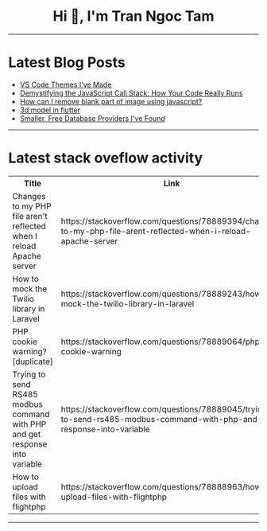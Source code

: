 <h1 align="center">Hi 👋, I'm Tran Ngoc Tam</h1>

---

# Latest Blog Posts 
<!-- BLOG-POST-LIST:START -->
- [VS Code Themes I&#39;ve Made](https://dev.to/leonard/vs-code-themes-i-made-5doi)
- [Demystifying the JavaScript Call Stack: How Your Code Really Runs](https://dev.to/adriangube/demystifying-the-javascript-call-stack-how-your-code-really-runs-9m)
- [How can I remove blank part of image using javascript?](https://dev.to/kresi/how-can-i-remove-blank-part-of-image-using-javascript-3o9i)
- [3d model in flutter](https://dev.to/syedabdulbasit7/3d-model-in-flutter-20la)
- [Smaller, Free Database Providers I&#39;ve Found](https://dev.to/leonard/smaller-free-database-providers-ive-found-22fo)
<!-- BLOG-POST-LIST:END -->

---

# Latest stack oveflow activity
<table>
  <tr><th>Title</th><th>Link</th></tr>
  <!-- STACKOVERFLOW:START --><tr><td>Changes to my PHP file aren&#39;t reflected when I reload Apache server</td><td>https://stackoverflow.com/questions/78889394/changes-to-my-php-file-arent-reflected-when-i-reload-apache-server</td></tr><tr><td>How to mock the Twilio library in Laravel</td><td>https://stackoverflow.com/questions/78889243/how-to-mock-the-twilio-library-in-laravel</td></tr><tr><td>PHP cookie warning? [duplicate]</td><td>https://stackoverflow.com/questions/78889064/php-cookie-warning</td></tr><tr><td>Trying to send RS485 modbus command with PHP and get response into variable</td><td>https://stackoverflow.com/questions/78889045/trying-to-send-rs485-modbus-command-with-php-and-get-response-into-variable</td></tr><tr><td>How to upload files with flightphp</td><td>https://stackoverflow.com/questions/78888963/how-to-upload-files-with-flightphp</td></tr><!-- STACKOVERFLOW:END -->
</table>

---


